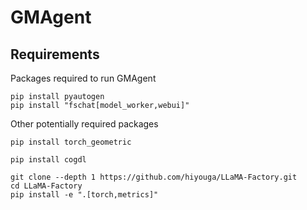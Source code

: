 # GMAgent


## Requirements

Packages required to run GMAgent

```
pip install pyautogen
pip install "fschat[model_worker,webui]"
```


Other potentially required packages

```
pip install torch_geometric

pip install cogdl

git clone --depth 1 https://github.com/hiyouga/LLaMA-Factory.git
cd LLaMA-Factory
pip install -e ".[torch,metrics]"
```



